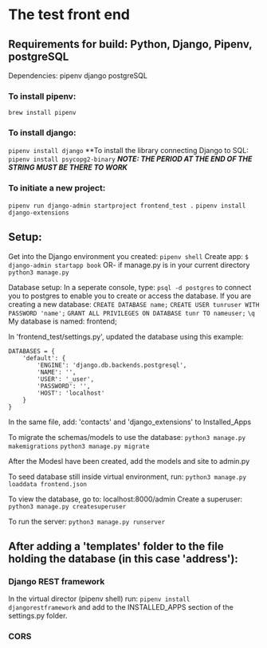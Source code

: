 # The test front end

## Requirements for build: Python, Django, Pipenv, postgreSQL

Dependencies:
pipenv
django
postgreSQL

### To install pipenv:
`brew install pipenv`
### To install django:
`pipenv install django`
**To install the library connecting Django to SQL:
`pipenv install psycopg2-binary`
**_NOTE: THE PERIOD AT THE END OF THE STRING MUST BE THERE TO WORK_**
### To initiate a new project:
`pipenv run django-admin startproject frontend_test .`
`pipenv install django-extensions`


## Setup:
Get into the Django environment you created:
`pipenv shell`
Create app:
`$ django-admin startapp book`
OR- if manage.py is in your current directory
`python3 manage.py`

Database setup:
In a seperate console, type:
`psql -d postgres`
to connect you to postgres to enable you to create or access the database. If you are creating a new database:
`CREATE DATABASE name;`
`CREATE USER tunruser WITH PASSWORD 'name';`
`GRANT ALL PRIVILEGES ON DATABASE tunr TO nameuser;`
`\q`
My database is named: frontend;

In 'frontend_test/settings.py', updated the database using this example:

```
DATABASES = {
    'default': {
        'ENGINE': 'django.db.backends.postgresql',
        'NAME': '',
        'USER': '_user',
        'PASSWORD': '',
        'HOST': 'localhost'
    }
}
```

In the same file, add:
'contacts' and 'django_extensions'
 to Installed_Apps

To migrate the schemas/models to use the database:
```python3 manage.py makemigrations```
```python3 manage.py migrate```

After the Modesl have been created, add the models and site to admin.py

To seed database still inside virtual environment, run:
`python3 manage.py loaddata frontend.json`

To view the database, go to:
localhost:8000/admin
Create a superuser: 
```python3 manage.py createsuperuser```

To run the server:
```python3 manage.py runserver```

## After adding a 'templates' folder to the file holding the database (in this case 'address'):

### Django REST framework 
In the virtual director (pipenv shell) run:
```pipenv install djangorestframework```
and add to the INSTALLED_APPS section of the settings.py folder. 

### CORS
